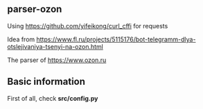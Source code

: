 ## parser-ozon

Using https://github.com/yifeikong/curl_cffi for requests

Idea from https://www.fl.ru/projects/5115176/bot-telegramm-dlya-otslejivaniya-tsenyi-na-ozon.html

The parser of https://www.ozon.ru

## Basic information

First of all, check **src/config.py**
